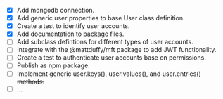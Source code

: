 - [x] Add mongodb connection.
- [x] Add generic user properties to base User class definition.
- [x] Create a test to identify user accounts.
- [x] Add documentation to package files.
- [ ] Add subclass defintions for different types of user accounts.
- [ ] Integrate with the @mattduffy/mft package to add JWT functionality.
- [ ] Create a test to authenticate user accounts base on permissions.
- [ ] Publish as npm package.
- [ ] ~~Implement generic user.keys(), user.values(), and user.entries() methods.~~
- [ ] ...
